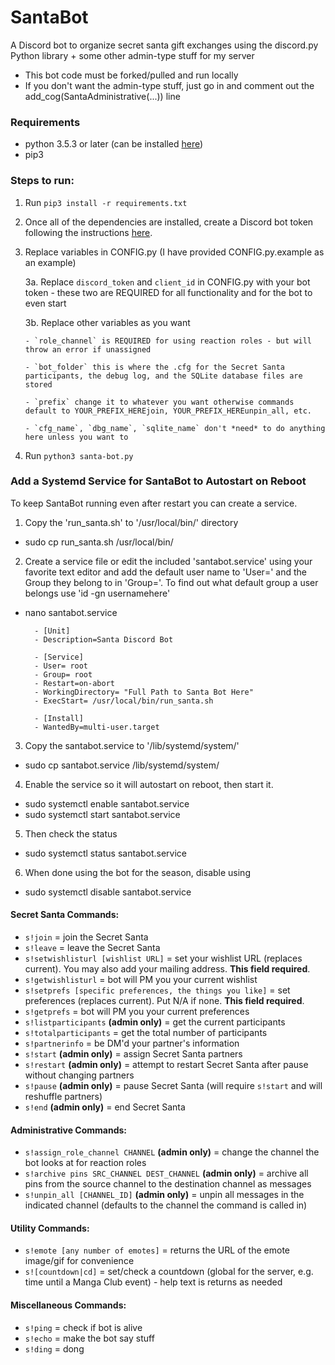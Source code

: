 # SantaBot

A Discord bot to organize secret santa gift exchanges using the discord.py Python library + some other admin-type stuff for my server

- This bot code must be forked/pulled and run locally
- If you don't want the admin-type stuff, just go in and comment out the add_cog(SantaAdministrative(...)) line

### Requirements
- python 3.5.3 or later (can be installed [here](https://www.python.org/downloads/))
- pip3

### Steps to run:
1. Run `pip3 install -r requirements.txt`
2. Once all of the dependencies are installed, create a Discord bot token following the instructions [here](https://github.com/reactiflux/discord-irc/wiki/Creating-a-discord-bot-&-getting-a-token).
3. Replace variables in CONFIG.py (I have provided CONFIG.py.example as an example)

   3a. Replace `discord_token` and `client_id` in CONFIG.py with your bot token - these two are REQUIRED for all functionality and for the bot to even start
   
   3b. Replace other variables as you want
   
       - `role_channel` is REQUIRED for using reaction roles - but will throw an error if unassigned
       
       - `bot_folder` this is where the .cfg for the Secret Santa participants, the debug log, and the SQLite database files are stored
       
       - `prefix` change it to whatever you want otherwise commands default to YOUR_PREFIX_HEREjoin, YOUR_PREFIX_HEREunpin_all, etc.
       
       - `cfg_name`, `dbg_name`, `sqlite_name` don't *need* to do anything here unless you want to
4. Run `python3 santa-bot.py`

### Add a Systemd Service for SantaBot to Autostart on Reboot
To keep SantaBot running even after restart you can create a service.

1. Copy the 'run_santa.sh' to '/usr/local/bin/' directory

- sudo cp run_santa.sh /usr/local/bin/

2. Create a service file or edit the included 'santabot.service' using your favorite text editor and add the default user name to 'User=' and the Group they belong to in 'Group='. To find out what default group a user belongs use 'id -gn usernamehere'

- nano santabot.service

		- [Unit]
		- Description=Santa Discord Bot

		- [Service]
		- User= root
		- Group= root
		- Restart=on-abort
		- WorkingDirectory= "Full Path to Santa Bot Here"
		- ExecStart= /usr/local/bin/run_santa.sh

		- [Install]
		- WantedBy=multi-user.target

3. Copy the santabot.service to '/lib/systemd/system/' 

- sudo cp santabot.service /lib/systemd/system/

4. Enable the service so it will autostart on reboot, then start it.

- sudo systemctl enable santabot.service
- sudo systemctl start santabot.service

5. Then check the status

- sudo systemctl status santabot.service

6. When done using the bot for the season, disable using

- sudo systemctl disable santabot.service

#### Secret Santa Commands:

- `s!join` = join the Secret Santa
- `s!leave` = leave the Secret Santa
- `s!setwishlisturl [wishlist URL]` = set your wishlist URL (replaces current). You may also add your mailing address. __This field required__.
- `s!getwishlisturl` = bot will PM you your current wishlist
- `s!setprefs [specific preferences, the things you like]` = set preferences (replaces current). Put N/A if none. __This field required__.
- `s!getprefs` = bot will PM you your current preferences
- `s!listparticipants` **(admin only)** = get the current participants
- `s!totalparticipants` = get the total number of participants
- `s!partnerinfo` = be DM'd your partner's information
- `s!start` **(admin only)** = assign Secret Santa partners
- `s!restart` **(admin only)** = attempt to restart Secret Santa after pause without changing partners
- `s!pause` **(admin only)** = pause Secret Santa (will require `s!start` and will reshuffle partners)
- `s!end` **(admin only)** = end Secret Santa

#### Administrative Commands:
- `s!assign_role_channel CHANNEL` **(admin only)** = change the channel the bot looks at for reaction roles
- `s!archive pins SRC_CHANNEL DEST_CHANNEL` **(admin only)** = archive all pins from the source channel to the destination channel as messages
- `s!unpin_all [CHANNEL_ID]` **(admin only)** = unpin all messages in the indicated channel (defaults to the channel the command is called in)

#### Utility Commands:
- `s!emote [any number of emotes]` = returns the URL of the emote image/gif for convenience
- `s![countdown|cd]` = set/check a countdown (global for the server, e.g. time until a Manga Club event) - help text is returns as needed

#### Miscellaneous Commands:

- `s!ping` = check if bot is alive
- `s!echo` = make the bot say stuff
- `s!ding` = dong
